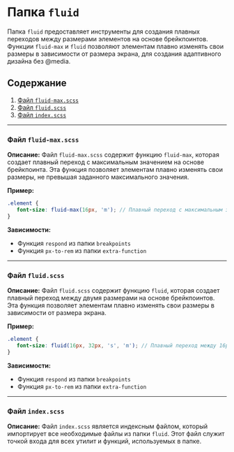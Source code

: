 # Папка `fluid`

Папка `fluid` предоставляет инструменты для создания плавных переходов между размерами элементов на основе брейкпоинтов. Функции `fluid-max` и `fluid` позволяют элементам плавно изменять свои размеры в зависимости от размера экрана, для создания адаптивного дизайна без @media.

## Содержание

1. [Файл `fluid-max.scss`](#файл-fluid-maxscss)
2. [Файл `fluid.scss`](#файл-fluidscss)
3. [Файл `index.scss`](#файл-indexscss)

---

### Файл `fluid-max.scss`

**Описание:**
Файл `fluid-max.scss` содержит функцию `fluid-max`, которая создает плавный переход с максимальным значением на основе брейкпоинта. Эта функция позволяет элементам плавно изменять свои размеры, не превышая заданного максимального значения.

**Пример:**
```scss
.element {
   font-size: fluid-max(16px, 'm'); // Плавный переход с максимальным значением 16px на основе брейкпоинта 'm'
}
```

**Зависимости:**
- Функция `respond` из папки `breakpoints`
- Функция `px-to-rem` из папки `extra-function`

---

### Файл `fluid.scss`

**Описание:**
Файл `fluid.scss` содержит функцию `fluid`, которая создает плавный переход между двумя размерами на основе брейкпоинтов. Эта функция позволяет элементам плавно изменять свои размеры в зависимости от размера экрана.

**Пример:**
```scss
.element {
   font-size: fluid(16px, 32px, 's', 'm'); // Плавный переход между 16px и 32px на основе брейкпоинтов 's' и 'm'
}
```

**Зависимости:**
- Функция `respond` из папки `breakpoints`
- Функция `px-to-rem` из папки `extra-function`

---

### Файл `index.scss`

**Описание:**
Файл `index.scss` является индексным файлом, который импортирует все необходимые файлы из папки `fluid`. Этот файл служит точкой входа для всех утилит и функций, используемых в папке.
